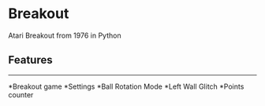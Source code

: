 # Breakout
Atari Breakout from 1976 in Python

## Features
---
*Breakout game
*Settings
  *Ball Rotation Mode
  *Left Wall Glitch
*Points counter
